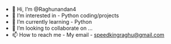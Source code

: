 - 👋 Hi, I’m @Raghunandan4
- 👀 I’m interested in - Python coding/projects
- 🌱 I’m currently learning - Python
- 💞️ I’m looking to collaborate on ...
- 📫 How to reach me - My email - speedkingraghu@gmail.com

<!---
Raghunandan4/Raghunandan4 is a ✨ special ✨ repository because its `README.md` (this file) appears on your GitHub profile.
You can click the Preview link to take a look at your changes.
--->
